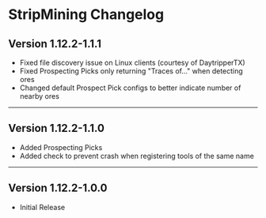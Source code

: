 # StripMining Changelog
## Version 1.12.2-1.1.1
- Fixed file discovery issue on Linux clients (courtesy of DaytripperTX)
- Fixed Prospecting Picks only returning "Traces of..." when detecting ores
- Changed default Prospect Pick configs to better indicate number of nearby ores

---

## Version 1.12.2-1.1.0
- Added Prospecting Picks
- Added check to prevent crash when registering tools of the same name

---

## Version 1.12.2-1.0.0
- Initial Release
